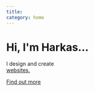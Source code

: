 ```yaml
---
title: 
category: home
---
```


# Hi, I'm Harkas...

I design and create <br><a href="{{ site.baseurl }}/about/index.html" id="typed">websites.</a>

<a class="cta" href="{{ site.baseurl }}/about/index.html" title="About Me">Find out more</a>

<script src="assets/js/libs/typed.js"></script>
<script>
  //Typed
  $("#typed").typed({
    strings: ["websites.", "enterprise IT solutions.", "dynamic prototypes.", "mobile applications.", "corporate identities.", "creative strategies."],
    contentType: 'text',
    typeSpeed: 50,
    startDelay: 100,
    backSpeed: 0,
    backDelay: 1200,
    loop: true,
  });	
</script>
